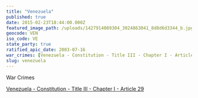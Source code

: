 ```yaml
---
title: "Venezuela"
published: true
date: 2015-02-23T18:44:00.000Z
featured_image_path: /uploads/1427914089304_3024863041_8d8d6d3344_b.jpg
geocode: VEN
iso_code: VE
state_party: true
ratified_apic_date: 2003-07-16
war_crimes: [Venezuela - Constitution - Title III - Chapter I - Article 29](https://iccdb.hrlc.net/data/doc/840/keyword/145/)
slug: venezuela
---
```

War Crimes

[Venezuela - Constitution - Title III - Chapter I - Article 29](https://iccdb.hrlc.net/data/doc/840/keyword/145/)

